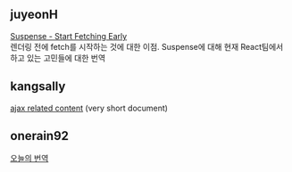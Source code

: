 <h2>juyeonH</h2><a href="https://www.notion.so/study66/Suspense-for-Data-Fetching-Experimental-743e19529e29475cb1689fc747851344#4eea8de04d6e4570947451b12c047a9b">Suspense - Start Fetching Early</a><br>렌더링 전에 fetch를 시작하는 것에 대한 이점. Suspense에 대해 현재 React팀에서 하고 있는 고민들에 대한 번역<h2>kangsally</h2><a href="https://www.notion.so/study66/21-08-07-Explain-how-JSONP-works-and-how-it-s-not-really-Ajax-a5aba17df0ea44f39a6dc4a7c5e4cecd">ajax related content</a> (very short document)<h2>onerain92</h2><a href="https://www.notion.so/study66/The-Open-Closed-Principle-ebe507f3d1d445ee9ce0ce9f52acb791#0fb5b1f7680a44268a1dd30c5b3ba85e">오늘의 번역</a>